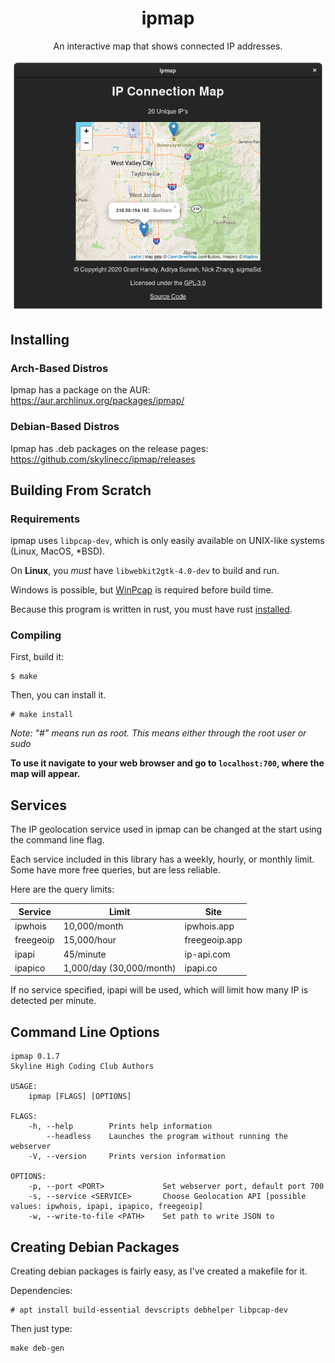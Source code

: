 <h1 align="center">ipmap</h1>

<p align="center">An interactive map that shows connected IP addresses.</p>
<p align="center"><img src="https://raw.githubusercontent.com/skylinecc/ipmap/main/data/screenshot.png"></p>

## Installing 

### Arch-Based Distros
Ipmap has a package on the AUR:
https://aur.archlinux.org/packages/ipmap/

### Debian-Based Distros
Ipmap has .deb packages on the release pages:
https://github.com/skylinecc/ipmap/releases

## Building From Scratch

### Requirements 
ipmap uses `libpcap-dev`, which is only easily available on UNIX-like systems (Linux, MacOS, *BSD).

On **Linux**, you *must* have `libwebkit2gtk-4.0-dev` to build and run.

Windows is possible, but [WinPcap](https://github.com/ebfull/pcap#windows) is required before build time.

Because this program is written in rust, you must have rust [installed](https://www.rust-lang.org/tools/install).

### Compiling
First, build it:
```
$ make
```

Then, you can install it.
```
# make install
```
*Note: "#" means run as root. This means either through the root user or sudo*

**To use it navigate to your web browser and go to `localhost:700`, where the map will appear.**

## Services
The IP geolocation service used in ipmap can be changed at the start using the command line flag.

Each service included in this library has a weekly, hourly, or monthly limit.
Some have more free queries, but are less reliable.

Here are the query limits:

| Service       | Limit                     | Site          |
| ---------     | ------------------------- | ------------- |
| ipwhois       | 10,000/month              | ipwhois.app   |
| freegeoip     | 15,000/hour               | freegeoip.app |
| ipapi         | 45/minute                 | ip-api.com    |
| ipapico       | 1,000/day (30,000/month)  | ipapi.co      |

If no service specified, ipapi will be used, which will limit how many IP is detected per minute.

## Command Line Options
```
ipmap 0.1.7
Skyline High Coding Club Authors

USAGE:
    ipmap [FLAGS] [OPTIONS]

FLAGS:
    -h, --help        Prints help information
        --headless    Launches the program without running the webserver
    -V, --version     Prints version information

OPTIONS:
    -p, --port <PORT>             Set webserver port, default port 700
    -s, --service <SERVICE>       Choose Geolocation API [possible values: ipwhois, ipapi, ipapico, freegeoip]
    -w, --write-to-file <PATH>    Set path to write JSON to
```

## Creating Debian Packages
Creating debian packages is fairly easy, as I've created a makefile for it.

Dependencies:
```
# apt install build-essential devscripts debhelper libpcap-dev
```

Then just type:
```
make deb-gen
```
